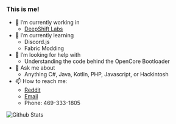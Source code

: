 ### This is me!



- 🔭 I’m currently working in
    - [DeepShift Labs](https://deepshift.dev)
- 🌱 I’m currently learning
    - Discord.js
    - Fabric Modding
- 🤔 I’m looking for help with
    - Understanding the code behind the OpenCore Bootloader
- 💬 Ask me about
    - Anything C#, Java, Kotlin, PHP, Javascript, or Hackintosh 
- 📫 How to reach me:
    - [Reddit](https://reddit.com/user/xtendera)
    - [Email](mailto:geektraindev@gmail.com)
    - Phone: 469-333-1805

![Github Stats](https://github-readme-stats.vercel.app/api?username=xtendera&count_private=true&show_icons=true&theme=radical)
